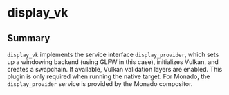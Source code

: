 # display_vk
## Summary
`display_vk` implements the service interface `display_provider`, which sets up a windowing backend (using GLFW in this case), initializes Vulkan, and creates a swapchain. If available, Vulkan validation layers are enabled. This plugin is only required when running the native target. For Monado, the `display_provider` service is provided by the Monado compositor.